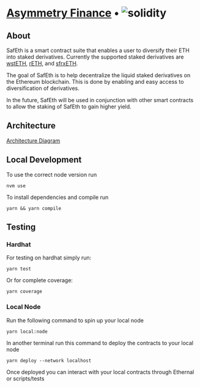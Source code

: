 # [Asymmetry Finance](https://www.asymmetry.finance/) • ![solidity](https://img.shields.io/badge/solidity-0.8.19-lightgrey)

## About

SafEth is a smart contract suite that enables a user to diversify their ETH into staked derivatives.
Currently the supported staked derivatives are [wstETH](https://lido.fi/), [rETH](https://rocketpool.net/), and [sfrxETH](https://docs.frax.finance/frax-ether/frxeth-and-sfrxeth).

The goal of SafEth is to help decentralize the liquid staked derivatives on the Ethereum blockchain. This is done by enabling and easy access to diversification of derivatives.

In the future, SafEth will be used in conjunction with other smart contracts to allow the staking of SafEth to gain higher yield.

## Architecture

[Architecture Diagram](assets/SafEth-Architecture.drawio)

## Local Development

To use the correct node version run

```
nvm use
```

To install dependencies and compile run

```
yarn && yarn compile
```

## Testing

### Hardhat

For testing on hardhat simply run:

```
yarn test
```

Or for complete coverage:

```
yarn coverage
```

### Local Node

Run the following command to spin up your local node

```
yarn local:node
```

In another terminal run this command to deploy the contracts to your local node

```
yarn deploy --network localhost
```

Once deployed you can interact with your local contracts through Ethernal or scripts/tests
